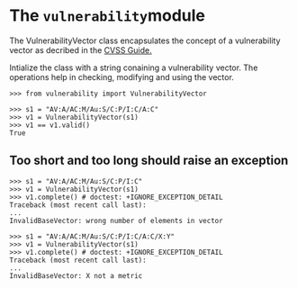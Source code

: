  The ``vulnerability``module
============================

The VulnerabilityVector class encapsulates the concept of a
vulnerability vector as decribed in the
[CVSS Guide.](http://www.first.org/cvss/cvss-guide.html)

Intialize the class with a string conaining a vulnerability vector.
The operations help in checking, modifying and using the vector.

    >>> from vulnerability import VulnerabilityVector

    >>> s1 = "AV:A/AC:M/Au:S/C:P/I:C/A:C"
    >>> v1 = VulnerabilityVector(s1)
    >>> v1 == v1.valid()
    True


Too short and too long should raise an exception
------------------------------------------------

    >>> s1 = "AV:A/AC:M/Au:S/C:P/I:C"
    >>> v1 = VulnerabilityVector(s1)
    >>> v1.complete() # doctest: +IGNORE_EXCEPTION_DETAIL
    Traceback (most recent call last):
    ...
    InvalidBaseVector: wrong number of elements in vector

    >>> s1 = "AV:A/AC:M/Au:S/C:P/I:C/A:C/X:Y"
    >>> v1 = VulnerabilityVector(s1)
    >>> v1.complete() # doctest: +IGNORE_EXCEPTION_DETAIL
    Traceback (most recent call last):
    ...
    InvalidBaseVector: X not a metric

